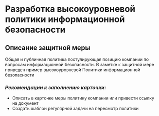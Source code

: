 # Разработка высокоуровневой политики информационной безопасности

## Описание защитной меры
Общая и публичная политика постулирующая позицию компании по вопросам информационной безопасности.
В заметке к защитной мере приведен пример высокоуровневой Политики информационной безопасности

### *Рекомендации к заполнению карточки:*
+ Описать в карточке меры политику компании или привести ссылку на документ
+ Создать шаблон регулярной задачи на пересмотр политики
